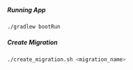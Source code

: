 ##### Running App

```bash
./gradlew bootRun
```

##### Create Migration

```bash
./create_migration.sh <migration_name>
```